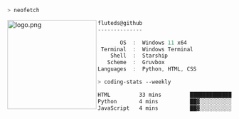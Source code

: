 ```zsh
> neofetch
```

<!--img align="left" src="https://github.com/fluteds.png" alt="logo.png" width="200"/>-->
<img align="left" src="https://external-content.duckduckgo.com/iu/?u=https%3A%2F%2F78.media.tumblr.com%2F975fca5f82161b190efdcaa05ffbd4ec%2Ftumblr_p6q6m9TJF01x3p3jmo1_500.png&f=1&nofb=1" alt="logo.png" width="200"/>

```csharp
fluteds@github
--------------

       OS  :  Windows 11 x64
 Terminal  :  Windows Terminal
    Shell  :  Starship
   Scheme  :  Gruvbox
Languages  :  Python, HTML, CSS
```

```zsh
> coding-stats --weekly
```

<!--START_SECTION:waka-->

```txt
HTML         33 mins         ███████████████████▓░░░░░   78.57 %
Python       4 mins          ██▓░░░░░░░░░░░░░░░░░░░░░░   11.27 %
JavaScript   4 mins          ██▓░░░░░░░░░░░░░░░░░░░░░░   10.15 %
```

<!--END_SECTION:waka-->
